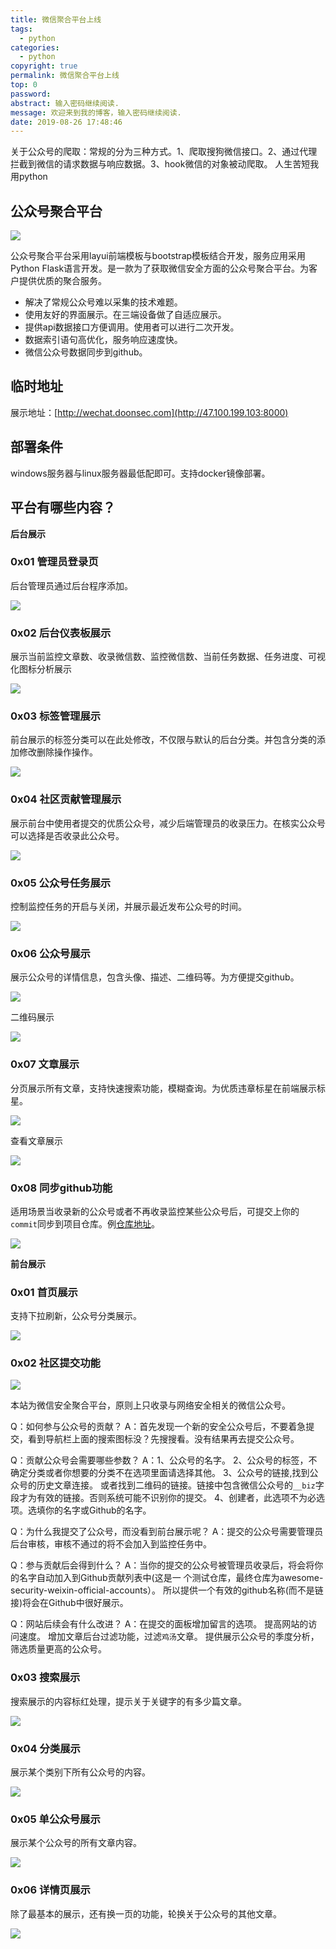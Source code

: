 ```yaml
---
title: 微信聚合平台上线
tags:
  - python
categories:
  - python
copyright: true
permalink: 微信聚合平台上线
top: 0
password: 
abstract: 输入密码继续阅读.
message: 欢迎来到我的博客，输入密码继续阅读.
date: 2019-08-26 17:48:46
---
```




关于公众号的爬取：常规的分为三种方式。1、爬取搜狗微信接口。2、通过代理拦截到微信的请求数据与响应数据。3、hook微信的对象被动爬取。
人生苦短我用python
<!--more-->



## 公众号聚合平台

![](https://raw.githubusercontent.com/Hatcat123/GraphicBed/master/Img/20190826114458.png)


公众号聚合平台采用layui前端模板与bootstrap模板结合开发，服务应用采用Python Flask语言开发。是一款为了获取微信安全方面的公众号聚合平台。为客户提供优质的聚合服务。

* 解决了常规公众号难以采集的技术难题。
* 使用友好的界面展示。在三端设备做了自适应展示。
* 提供api数据接口方便调用。使用者可以进行二次开发。
* 数据索引语句高优化，服务响应速度快。
* 微信公众号数据同步到github。

## 临时地址

展示地址：[http://wechat.doonsec.com](http://47.100.199.103:8000)

## 部署条件

windows服务器与linux服务器最低配即可。支持docker镜像部署。

## 平台有哪些内容？

**后台展示**

### 0x01 管理员登录页
 
 后台管理员通过后台程序添加。

![](https://raw.githubusercontent.com/Hatcat123/GraphicBed/master/Img/20190826114639.png)


### 0x02 后台仪表板展示

展示当前监控文章数、收录微信数、监控微信数、当前任务数据、任务进度、可视化图标分析展示

![](https://raw.githubusercontent.com/Hatcat123/GraphicBed/master/Img/20190826112952.png)


### 0x03 标签管理展示

前台展示的标签分类可以在此处修改，不仅限与默认的后台分类。并包含分类的添加修改删除操作操作。

![](https://raw.githubusercontent.com/Hatcat123/GraphicBed/master/Img/20190826112841.png)


### 0x04 社区贡献管理展示

展示前台中使用者提交的优质公众号，减少后端管理员的收录压力。在核实公众号可以选择是否收录此公众号。

![](https://raw.githubusercontent.com/Hatcat123/GraphicBed/master/Img/20190826113117.png)

### 0x05 公众号任务展示

控制监控任务的开启与关闭，并展示最近发布公众号的时间。

![](https://raw.githubusercontent.com/Hatcat123/GraphicBed/master/Img/20190826113504.png)



### 0x06 公众号展示

展示公众号的详情信息，包含头像、描述、二维码等。为方便提交github。

![](https://raw.githubusercontent.com/Hatcat123/GraphicBed/master/Img/20190826113323.png)

二维码展示

![](https://raw.githubusercontent.com/Hatcat123/GraphicBed/master/Img/20190826114017.png)


### 0x07 文章展示

分页展示所有文章，支持快速搜索功能，模糊查询。为优质违章标星在前端展示标星。

![](https://raw.githubusercontent.com/Hatcat123/GraphicBed/master/Img/20190826113647.png)

查看文章展示

![](https://raw.githubusercontent.com/Hatcat123/GraphicBed/master/Img/20190826113726.png)


### 0x08 同步github功能

适用场景当收录新的公众号或者不再收录监控某些公众号后，可提交上你的`commit`同步到项目仓库。例[仓库地址](https://github.com/Hatcat123/WechatTogeter)。

![](https://raw.githubusercontent.com/Hatcat123/GraphicBed/master/Img/20190826113548.png)


**前台展示**

### 0x01 首页展示

支持下拉刷新，公众号分类展示。

![](https://raw.githubusercontent.com/Hatcat123/GraphicBed/master/Img/20190826132116.png)


### 0x02 社区提交功能

![](https://raw.githubusercontent.com/Hatcat123/GraphicBed/master/Img/20190826153729.png)

本站为微信安全聚合平台，原则上只收录与网络安全相关的微信公众号。 


Q：如何参与公众号的贡献？ 
A：首先发现一个新的安全公众号后，不要着急提交，看到导航栏上面的搜索图标没？先搜搜看。没有结果再去提交公众号。 

Q：贡献公众号会需要哪些参数？ 
A：1、公众号的名字。 2、公众号的标签，不确定分类或者你想要的分类不在选项里面请选择其他。 3、公众号的链接,找到公众号的历史文章连接。 或者找到二维码的链接。链接中包含微信公众号的`__biz`字段才为有效的链接。否则系统可能不识别你的提交。 4、创建者，此选项不为必选项。选填你的名字或Github的名字。 

Q：为什么我提交了公众号，而没看到前台展示呢？ 
A：提交的公众号需要管理员后台审核，审核不通过的将不会加入到监控任务中。 

Q：参与贡献后会得到什么？ 
A：当你的提交的公众号被管理员收录后，将会将你的名字自动加入到Github贡献列表中(这是一 个测试仓库，最终仓库为awesome-security-weixin-official-accounts）。 所以提供一个有效的github名称(而不是链接)将会在Github中很好展示。 

Q：网站后续会有什么改进？ 
A：在提交的面板增加留言的选项。 提高网站的访问速度。 增加文章后台过滤功能，过滤`鸡汤`文章。 提供展示公众号的季度分析，筛选质量更高的公众号。

### 0x03 搜索展示

搜索展示的内容标红处理，提示关于关键字的有多少篇文章。

![](https://raw.githubusercontent.com/Hatcat123/GraphicBed/master/Img/20190826153914.png)

### 0x04 分类展示

展示某个类别下所有公众号的内容。

![](https://raw.githubusercontent.com/Hatcat123/GraphicBed/master/Img/20190826153638.png)


### 0x05 单公众号展示

展示某个公众号的所有文章内容。

![](https://raw.githubusercontent.com/Hatcat123/GraphicBed/master/Img/20190826154202.png)


### 0x06 详情页展示

除了最基本的展示，还有换一页的功能，轮换关于公众号的其他文章。

![](https://raw.githubusercontent.com/Hatcat123/GraphicBed/master/Img/20190826154321.png)








